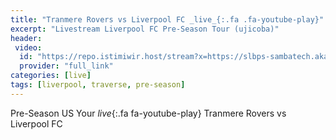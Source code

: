 ```yaml
---
title: "Tranmere Rovers vs Liverpool FC _live_{:.fa .fa-youtube-play}"
excerpt: "Livestream Liverpool FC Pre-Season Tour (ujicoba)"
header:
 video:
  id: "https://repo.istimiwir.host/stream?x=https://slbps-sambatech.akamaized.net/live/3170%2C8466%2C0c93d3a53ee212d5d9b0e2e3a2114102%3Bbase64np%3Bt0Ra-0WB1fg0PMk%21/amlst%3At0Si4ljK0PkrfEV_/chunklist_b2244608.m3u8"
  provider: "full_link"
categories: [live]
tags: [liverpool, traverse, pre-season]
---
```


Pre-Season US Your _live_{:.fa fa-youtube-play} Tranmere Rovers vs Liverpool FC

